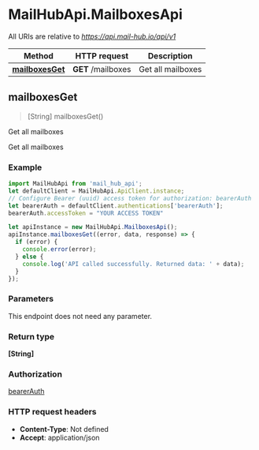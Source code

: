 # MailHubApi.MailboxesApi

All URIs are relative to *https://api.mail-hub.io/api/v1*

Method | HTTP request | Description
------------- | ------------- | -------------
[**mailboxesGet**](MailboxesApi.md#mailboxesGet) | **GET** /mailboxes | Get all mailboxes



## mailboxesGet

> [String] mailboxesGet()

Get all mailboxes

Get all mailboxes

### Example

```javascript
import MailHubApi from 'mail_hub_api';
let defaultClient = MailHubApi.ApiClient.instance;
// Configure Bearer (uuid) access token for authorization: bearerAuth
let bearerAuth = defaultClient.authentications['bearerAuth'];
bearerAuth.accessToken = "YOUR ACCESS TOKEN"

let apiInstance = new MailHubApi.MailboxesApi();
apiInstance.mailboxesGet((error, data, response) => {
  if (error) {
    console.error(error);
  } else {
    console.log('API called successfully. Returned data: ' + data);
  }
});
```

### Parameters

This endpoint does not need any parameter.

### Return type

**[String]**

### Authorization

[bearerAuth](../README.md#bearerAuth)

### HTTP request headers

- **Content-Type**: Not defined
- **Accept**: application/json

